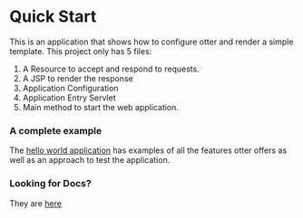 # Quick Start
This is an application that shows how to configure otter and render a simple template.
This project only has 5 files:
1. A Resource to accept and respond to requests.
2. A JSP to render the response
3. Application Configuration
4. Application Entry Servlet
5. Main method to start the web application.

### A complete example
The [hello world application](/hello-world) has examples of all the features otter offers as well as an approach to test 
the application.


### Looking for Docs?
They are [here](/docs/Documentation.md)